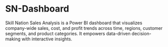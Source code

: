 # SN-Dashboard
Skill Nation Sales Analysis is a Power BI dashboard that visualizes company-wide sales, cost, and profit trends across time, regions, customer segments, and product categories. It empowers data-driven decision-making with interactive insights.
